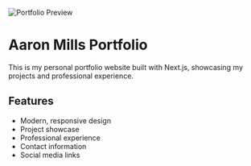 ![Portfolio Preview](./day4.gif)

# Aaron Mills Portfolio

This is my personal portfolio website built with Next.js, showcasing my projects and professional experience.

## Features
- Modern, responsive design
- Project showcase
- Professional experience
- Contact information
- Social media links
